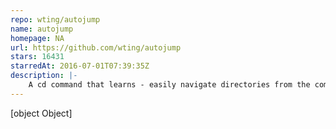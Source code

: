 ```yaml
---
repo: wting/autojump
name: autojump
homepage: NA
url: https://github.com/wting/autojump
stars: 16431
starredAt: 2016-07-01T07:39:35Z
description: |-
    A cd command that learns - easily navigate directories from the command line
---
```


[object Object]
